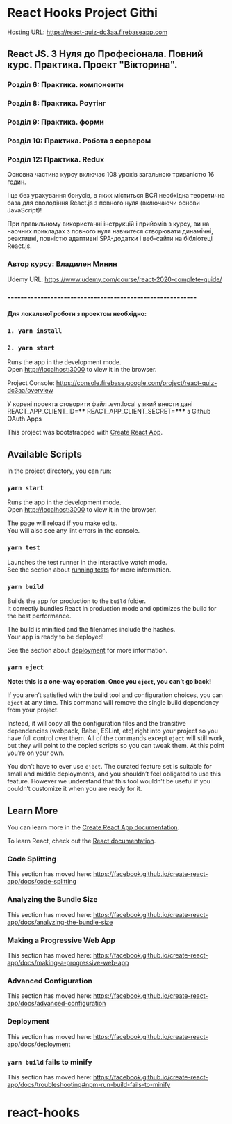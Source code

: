 # React Hooks Project Githi

Hosting URL: https://react-quiz-dc3aa.firebaseapp.com

## React JS. З Нуля до Професіонала. Повний курс. Практика. Проект "Вікторина".

### Розділ 6: Практика. компоненти

### Розділ 8: Практика. Роутінг

### Розділ 9: Практика. форми

### Розділ 10: Практика. Робота з сервером

### Розділ 12: Практика. Redux

Основна частина курсу включає 108 уроків загальною тривалістю 16 годин.

І це без урахування бонусів, в яких міститься ВСЯ необхідна теоретична база для оволодіння React.js з повного нуля (включаючи основи JavaScript)!

При правильному використанні інструкцій і прийомів з курсу, ви на наочних прикладах з повного нуля навчитеся створювати динамічні, реактивні, повністю адаптивні SPA-додатки і веб-сайти на бібліотеці React.js.

### Автор курсу: Владилен Минин

Udemy URL: https://www.udemy.com/course/react-2020-complete-guide/

### ---------------------------------------------------------

#### Для локальної роботи з проектом необхідно:

### `1. yarn install`

### `2. yarn start`

Runs the app in the development mode.<br />
Open [http://localhost:3000](http://localhost:3000) to view it in the browser.

Project Console: https://console.firebase.google.com/project/react-quiz-dc3aa/overview





У корені проекта стоворити файл .evn.local у який внести дані REACT_APP_CLIENT_ID=**\*\***
REACT_APP_CLIENT_SECRET=**\*\*\***
з Github OAuth Apps

This project was bootstrapped with [Create React App](https://github.com/facebook/create-react-app).

## Available Scripts

In the project directory, you can run:

### `yarn start`

Runs the app in the development mode.<br />
Open [http://localhost:3000](http://localhost:3000) to view it in the browser.

The page will reload if you make edits.<br />
You will also see any lint errors in the console.

### `yarn test`

Launches the test runner in the interactive watch mode.<br />
See the section about [running tests](https://facebook.github.io/create-react-app/docs/running-tests) for more information.

### `yarn build`

Builds the app for production to the `build` folder.<br />
It correctly bundles React in production mode and optimizes the build for the best performance.

The build is minified and the filenames include the hashes.<br />
Your app is ready to be deployed!

See the section about [deployment](https://facebook.github.io/create-react-app/docs/deployment) for more information.

### `yarn eject`

**Note: this is a one-way operation. Once you `eject`, you can’t go back!**

If you aren’t satisfied with the build tool and configuration choices, you can `eject` at any time. This command will remove the single build dependency from your project.

Instead, it will copy all the configuration files and the transitive dependencies (webpack, Babel, ESLint, etc) right into your project so you have full control over them. All of the commands except `eject` will still work, but they will point to the copied scripts so you can tweak them. At this point you’re on your own.

You don’t have to ever use `eject`. The curated feature set is suitable for small and middle deployments, and you shouldn’t feel obligated to use this feature. However we understand that this tool wouldn’t be useful if you couldn’t customize it when you are ready for it.

## Learn More

You can learn more in the [Create React App documentation](https://facebook.github.io/create-react-app/docs/getting-started).

To learn React, check out the [React documentation](https://reactjs.org/).

### Code Splitting

This section has moved here: https://facebook.github.io/create-react-app/docs/code-splitting

### Analyzing the Bundle Size

This section has moved here: https://facebook.github.io/create-react-app/docs/analyzing-the-bundle-size

### Making a Progressive Web App

This section has moved here: https://facebook.github.io/create-react-app/docs/making-a-progressive-web-app

### Advanced Configuration

This section has moved here: https://facebook.github.io/create-react-app/docs/advanced-configuration

### Deployment

This section has moved here: https://facebook.github.io/create-react-app/docs/deployment

### `yarn build` fails to minify

This section has moved here: https://facebook.github.io/create-react-app/docs/troubleshooting#npm-run-build-fails-to-minify

# react-hooks
